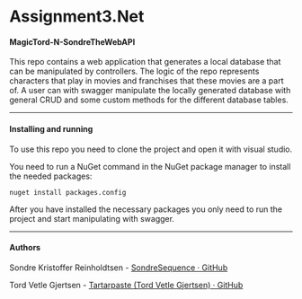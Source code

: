 # Assignment3.Net

#### MagicTord-N-SondreTheWebAPI

This repo contains a web application that generates a local database that can be manipulated by controllers. The logic of the repo represents characters that play in movies and franchises that these movies are a part of. A user can with swagger manipulate the locally generated database with general CRUD and some custom methods for the different database tables.

---

#### Installing and running

To use this repo you need to clone the project and open it with visual studio. 

You need to run a NuGet command in the NuGet package manager to install the needed packages:

```
nuget install packages.config
```

After you have installed the necessary packages you only need to run the project and start manipulating with swagger.

---

#### Authors

Sondre Kristoffer Reinholdtsen - [SondreSequence · GitHub](https://github.com/SondreSequence)

Tord Vetle Gjertsen - [Tartarpaste (Tord Vetle Gjertsen) · GitHub](https://github.com/Tartarpaste)